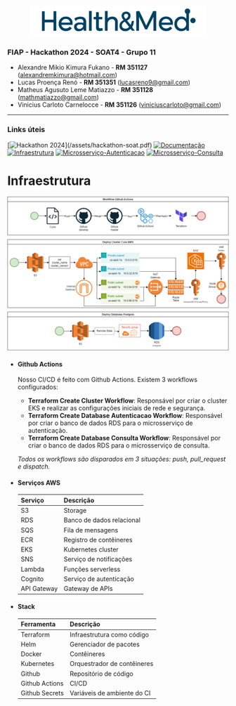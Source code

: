 <p align="center"><img src="assets/logo.png" alt="Health&Med"/></p>

### FIAP - Hackathon 2024 - SOAT4 - Grupo 11 
- Alexandre Mikio Kimura Fukano - **RM 351127** (alexandremkimura@hotmail.com)
- Lucas Proença Renó - **RM 351351** (lucasreno9@gmail.com)
- Matheus Agusuto Leme Matiazzo - **RM 351128** (mathmatiazzo@gmail.com)
- Vinicius Carloto Carnelocce - **RM 351126** (viniciuscarloto@gmail.com)

---

### Links úteis
[![Hackathon 2024](https://img.shields.io/badge/Hackathon%20(.pdf)-2024-blue?logo=readthedocs)](/assets/hackathon-soat.pdf)
[![Documentação](https://img.shields.io/badge/Documentação%20Projeto-044464?logo=github)](https://github.com/lucasreno/docs-hackathon/)
<br>
[![Infraestrutura](https://img.shields.io/badge/Infraestrutura-gray?logo=github)](https://github.com/MMatiazzo/infra-hackathon)
[![Microsserviço-Autenticacao](https://img.shields.io/badge/Microsserviço%20Autenticação-gray?logo=github)](https://github.com/MMatiazzo/autenticacao)
[![Microsserviço-Consulta](https://img.shields.io/badge/Microsserviço%20Consulta-gray?logo=github)](https://github.com/MMatiazzo/consulta)


# Infraestrutura

![Infraestrutura](https://github.com/lucasreno/docs-hackathon/blob/15e4fa60634293fdc377a4d9557cbc3e4a6945dd/arquitetura/hackathon-infra.drawio.png?raw=true)

- #### Github Actions
  Nosso CI/CD é feito com Github Actions. Existem 3 workflows configurados:
  - **Terraform Create Cluster Workflow**: Responsável por criar o cluster EKS e realizar as configurações iniciais de rede e segurança.
  - **Terraform Create Database Autenticacao Workflow**: Responsável por criar o banco de dados RDS para o microsserviço de autenticação.
  - **Terraform Create Database Consulta Workflow**: Responsável por criar o banco de dados RDS para o microsserviço de consulta.

  _Todos os workflows são disparados em 3 situações: push, pull_request e dispatch._
     

- #### Serviços AWS
  | Serviço    | Descrição                    |
  |------------|------------------------------|
  | S3         | Storage                      |
  | RDS        | Banco de dados relacional    |
  | SQS        | Fila de mensagens            |
  | ECR        | Registro de contêineres      |
  | EKS        | Kubernetes cluster           |
  | SNS        | Serviço de notificações      |
  | Lambda     | Funções serverless           |
  | Cognito    | Serviço de autenticação      |
  | API Gateway| Gateway de APIs              |

- #### Stack
  | Ferramenta      | Descrição                    |
  |-----------------|------------------------------|
  | Terraform       | Infraestrutura como código   |
  | Helm            | Gerenciador de pacotes       |
  | Docker          | Contêineres                  |
  | Kubernetes      | Orquestrador de contêineres  |
  | Github          | Repositório de código        |
  | Github Actions  | CI/CD                        |
  | Github Secrets  | Variáveis de ambiente do CI  |
